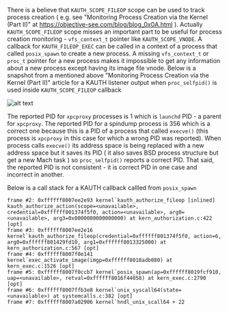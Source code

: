 There is a believe that ```KAUTH_SCOPE_FILEOP``` scope can be used to track process creation ( e.g. see "Monitoring Process Creation via the Kernel (Part II)" at https://objective-see.com/blog/blog_0x0A.html ). Actually ```KAUTH_SCOPE_FILEOP``` scope misses an important part to be useful for process creation monitoring - ```vfs_context_t``` pointer like ```KAUTH_SCOPE_VNODE```. A callback for ```KAUTH_FILEOP_EXEC``` can be called in a context of a process that called ```posix_spawn``` to create a new process. A missing ```vfs_context_t``` or ```proc_t``` pointer for a new process makes it impossible to get any information about a new process except having its image file vnode. Below is a snapshot from a mentioned above "Monitoring Process Creation via the Kernel (Part II)" article for a KAUTH listener output when ```proc_selfpid()``` is used inside ```KAUTH_SCOPE_FILEOP``` callback
  
![alt text](https://objective-see.com/images/blog/blog_0x0A/procNotifications.png)
   
The reported PID for ```xpcproxy``` processes is 1 which is ```launchd``` PID - a parent for ```xpcproxy```. The reported PID for a spindump process is 356 which is a correct one because this is a PID of a process that called ```execve()``` (this process is ```xpcproxy``` in this case for which a wrong PID was reported). When process calls ```execve()``` its address space is being replaced with a new address space but it saves its PID ( it also saves BSD process structure but get a new Mach task ) so ```proc_selfpid()``` reports a correct PID. That said, the reported PID is not consistent - it is correct PID in one case and incorrect in another.

Below is a call stack for a KAUTH callback callled from ```posix_spawn```

```
frame #2: 0xffffff8007ee2e93 kernel`kauth_authorize_fileop [inlined] kauth_authorize_action(scope=<unavailable>, credential=0xffffff801374f5f0, action=<unavailable>, arg0=<unavailable>, arg3=0x0000000000000000) at kern_authorization.c:422 [opt]
frame #3: 0xffffff8007ee2e16 kernel`kauth_authorize_fileop(credential=0xffffff801374f5f0, action=6, arg0=0xffffff801429fd10, arg1=0xffffff8013325000) at kern_authorization.c:567 [opt]
frame #4: 0xffffff8007f0e141 kernel`exec_activate_image(imgp=0xffffff8018adb080) at kern_exec.c:1526 [opt]
frame #5: 0xffffff8007f0ccb7 kernel`posix_spawn(ap=0xffffff8019fcf910, uap=<unavailable>, retval=0xffffff8016f44058) at kern_exec.c:2790 [opt]
frame #6: 0xffffff8007ffb3e8 kernel`unix_syscall64(state=<unavailable>) at systemcalls.c:382 [opt]
frame #7: 0xffffff8007a02906 kernel`hndl_unix_scall64 + 22
 ```
